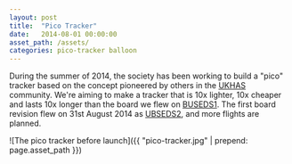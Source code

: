 ```yaml
---
layout: post
title:  "Pico Tracker"
date:   2014-08-01 00:00:00
asset_path: /assets/
categories: pico-tracker balloon
---
```


During the summer of 2014, the society has been working to build a "pico" tracker based on the concept pioneered by others in the [UKHAS](http://ukhas.org.uk) community. We're aiming to make a tracker that is 10x lighter, 10x cheaper and lasts 10x longer than the board we flew on [BUSEDS1](/balloon/2014/06/15/hab-launch.html). The first board revision flew on 31st August 2014 as [UBSEDS2](/pico-tracker/balloon/launch/2014/08/31/ubseds2.html), and more flights are planned.

![The pico tracker before launch]({{ "pico-tracker.jpg" | prepend: page.asset_path }})

<!--more-->

